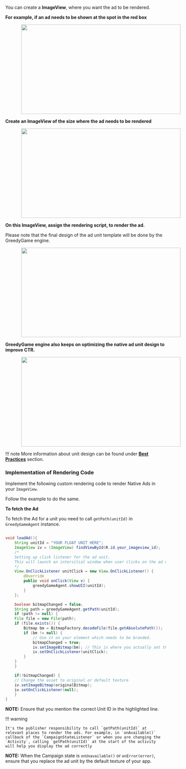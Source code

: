 You can create a **ImageView**, where you want the ad to be rendered.

**For example, if an ad needs to be shown at the spot in the red box**

<img src="/img/new/11a_mock.jpg" alt="" style="margin-left: 50px" width="500" height="280">

**Create an ImageView of the size where the ad needs to be rendered**

<img src="/img/new/11b_mock.jpg" alt="" style="margin-left: 50px" width="500" height="280">

**On this ImageView, assign the rendering script, to render the ad.**

Please note that the final design of the ad unit template will be done by the GreedyGame engine.

<img src="/img/new/11c_mock.jpg" alt="" style="margin-left: 50px" width="500" height="280">


**GreedyGame engine also keeps on optimizing the native ad unit design to improve CTR.**

<img src="/img/new/11d_mock.jpg" alt="" style="margin-left: 50px" width="500" height="280">


!!! note
    More information about unit design can be found under **<a target="_blank" rel="noopener noreferrer" href="/best-practices">Best Practices</a>** section.


### **Implementation of Rendering Code**
Implement the following custom rendering code to render Native Ads in your `ImageView`.

Follow the example to do the same.

**To fetch the Ad**

To fetch the Ad for a unit you need to call `getPath(unitId)` in `GreedyGameAgent` instance.

```Java tab= hl_lines="2"

void loadAd(){
    String unitId = "YOUR FLOAT UNIT HERE";
    ImageView iv = (ImageView) findViewById(R.id.your_imageview_id);
    /*
    Setting up click listener for the ad unit. 
    This will launch an intersitial window when user clicks on the ad unit.
    */
    View.OnClickListener unitClick = new View.OnClickListener() {
        @Override
        public void onClick(View v) {
            greedyGameAgent.showUII(unitId); 
        }
    };

    boolean bitmapChanged = false;
    String path = greedyGameAgent.getPath(unitId);
    if (path != null) {
    File file = new File(path);
    if (file.exists()) {
        Bitmap bm = BitmapFactory.decodeFile(file.getAbsolutePath());
        if (bm != null) {
            // Use it on your element which needs to be branded.
            bitmapChanged = true;
            iv.setImageBitmap(bm); // This is where you actually set the Native Ad
            iv.setOnClickListener(unitClick);
        }
    }
    }

    if(!bitmapChanged) {
    // Change the asset to original or default texture
    iv.setImageBitmap(originalBitmap);
    iv.setOnClickListener(null);
    }
}
```

**NOTE:** Ensure that you mention the correct Unit ID in the highlighted line.

<!-- ```Java tab="Kotlin"
val adUnitIV = ImageView(context) // AdUnit ImageView to render ad
// Game logics
val unitPath = greedyGame.getPath(ADUNIT_CREATED)
if(unitPath.isNotEmpty()) {
    // GreedyGameAgent has an ad that can be rendered for this Unit id.
    val adBitmap = BitmapHelper.getBitmap(unitPath)
    adUnitIV.bitmap = adBitmap
} else {
    // GreedyGame does not have a valid Ad for this Unit id at the moment
}
``` -->

!!! warning
    
    It's the publisher responsibility to call `getPath(unitId)` at relevant places to render the ads. For example, in `onAvailable()` callback of the `CampaignStateListener` or when you are changing the `Activity`, calling `getPath(unitId)` at the start of the activity will help you display the ad correctly


**NOTE:** When the Campaign state is `onUnavailable()` or `onError(error)`, ensure that you replace the ad unit by the default texture of your app.

